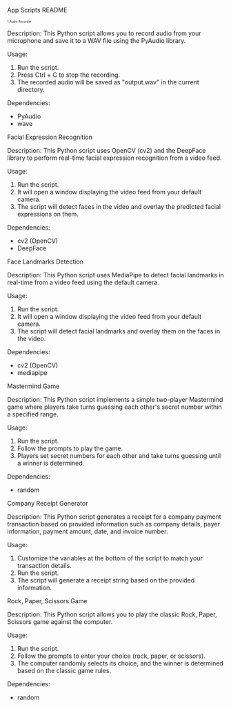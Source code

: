 App Scripts README

<span style="font-size:0.5em;"> 1.Audio Recorder</span>

Description:
This Python script allows you to record audio from your microphone and save it to a WAV file using the PyAudio library.

Usage:
1. Run the script.
2. Press Ctrl + C to stop the recording.
3. The recorded audio will be saved as "output.wav" in the current directory.

Dependencies:
- PyAudio
- wave

 Facial Expression Recognition

Description:
This Python script uses OpenCV (cv2) and the DeepFace library to perform real-time facial expression recognition from a video feed.

Usage:
1. Run the script.
2. It will open a window displaying the video feed from your default camera.
3. The script will detect faces in the video and overlay the predicted facial expressions on them.

Dependencies:
- cv2 (OpenCV)
- DeepFace

 Face Landmarks Detection

Description:
This Python script uses MediaPipe to detect facial landmarks in real-time from a video feed using the default camera.

Usage:
1. Run the script.
2. It will open a window displaying the video feed from your default camera.
3. The script will detect facial landmarks and overlay them on the faces in the video.

Dependencies:
- cv2 (OpenCV)
- mediapipe

 Mastermind Game

Description:
This Python script implements a simple two-player Mastermind game where players take turns guessing each other's secret number within a specified range.

Usage:
1. Run the script.
2. Follow the prompts to play the game.
3. Players set secret numbers for each other and take turns guessing until a winner is determined.

Dependencies:
- random

 Company Receipt Generator

Description:
This Python script generates a receipt for a company payment transaction based on provided information such as company details, payer information, payment amount, date, and invoice number.

Usage:
1. Customize the variables at the bottom of the script to match your transaction details.
2. Run the script.
3. The script will generate a receipt string based on the provided information.

 Rock, Paper, Scissors Game

Description:
This Python script allows you to play the classic Rock, Paper, Scissors game against the computer.

Usage:
1. Run the script.
2. Follow the prompts to enter your choice (rock, paper, or scissors).
3. The computer randomly selects its choice, and the winner is determined based on the classic game rules.

Dependencies:
- random
